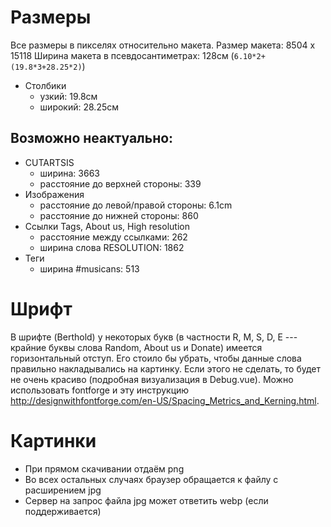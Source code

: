 # Размеры

Все размеры в пикселях относительно макета.
Размер макета: 8504 x 15118
Ширина макета в псевдосантиметрах: 128см (`6.10*2+(19.8*3+28.25*2)`)

* Столбики
    - узкий: 19.8см
    - широкий: 28.25см

## Возможно неактуально:
* CUTARTSIS
    - ширина: 3663
    - расстояние до верхней стороны: 339
* Изображения
    - расстояние до левой/правой стороны: 6.1cm
    - расстояние до нижней стороны: 860
* Ссылки Tags, About us, High resolution
    - расстояние между ссылками: 262
    - ширина слова RESOLUTION: 1862
* Теги
    - ширина #musicans: 513

# Шрифт

В шрифте (Berthold) у некоторых букв (в частности R, M, S, D, E --- крайние буквы слова Random, About us и Donate) имеется горизонтальный отступ. Его стоило бы убрать, чтобы данные слова правильно накладывались на картинку. Если этого не сделать, то будет не очень красиво (подробная визуализация в Debug.vue). Можно использовать fontforge и эту инструкцию http://designwithfontforge.com/en-US/Spacing_Metrics_and_Kerning.html.

# Картинки
* При прямом скачивании отдаём png
* Во всех остальных случаях браузер обращается к файлу с расширением jpg
* Сервер на запрос файла jpg может ответить webp (если поддерживается)
